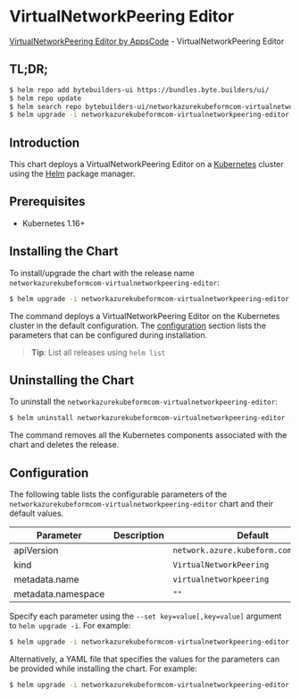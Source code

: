 # VirtualNetworkPeering Editor

[VirtualNetworkPeering Editor by AppsCode](https://byte.builders) - VirtualNetworkPeering Editor

## TL;DR;

```bash
$ helm repo add bytebuilders-ui https://bundles.byte.builders/ui/
$ helm repo update
$ helm search repo bytebuilders-ui/networkazurekubeformcom-virtualnetworkpeering-editor --version=v0.4.18
$ helm upgrade -i networkazurekubeformcom-virtualnetworkpeering-editor bytebuilders-ui/networkazurekubeformcom-virtualnetworkpeering-editor -n default --create-namespace --version=v0.4.18
```

## Introduction

This chart deploys a VirtualNetworkPeering Editor on a [Kubernetes](http://kubernetes.io) cluster using the [Helm](https://helm.sh) package manager.

## Prerequisites

- Kubernetes 1.16+

## Installing the Chart

To install/upgrade the chart with the release name `networkazurekubeformcom-virtualnetworkpeering-editor`:

```bash
$ helm upgrade -i networkazurekubeformcom-virtualnetworkpeering-editor bytebuilders-ui/networkazurekubeformcom-virtualnetworkpeering-editor -n default --create-namespace --version=v0.4.18
```

The command deploys a VirtualNetworkPeering Editor on the Kubernetes cluster in the default configuration. The [configuration](#configuration) section lists the parameters that can be configured during installation.

> **Tip**: List all releases using `helm list`

## Uninstalling the Chart

To uninstall the `networkazurekubeformcom-virtualnetworkpeering-editor`:

```bash
$ helm uninstall networkazurekubeformcom-virtualnetworkpeering-editor -n default
```

The command removes all the Kubernetes components associated with the chart and deletes the release.

## Configuration

The following table lists the configurable parameters of the `networkazurekubeformcom-virtualnetworkpeering-editor` chart and their default values.

|     Parameter      | Description |                     Default                      |
|--------------------|-------------|--------------------------------------------------|
| apiVersion         |             | <code>network.azure.kubeform.com/v1alpha1</code> |
| kind               |             | <code>VirtualNetworkPeering</code>               |
| metadata.name      |             | <code>virtualnetworkpeering</code>               |
| metadata.namespace |             | <code>""</code>                                  |


Specify each parameter using the `--set key=value[,key=value]` argument to `helm upgrade -i`. For example:

```bash
$ helm upgrade -i networkazurekubeformcom-virtualnetworkpeering-editor bytebuilders-ui/networkazurekubeformcom-virtualnetworkpeering-editor -n default --create-namespace --version=v0.4.18 --set apiVersion=network.azure.kubeform.com/v1alpha1
```

Alternatively, a YAML file that specifies the values for the parameters can be provided while
installing the chart. For example:

```bash
$ helm upgrade -i networkazurekubeformcom-virtualnetworkpeering-editor bytebuilders-ui/networkazurekubeformcom-virtualnetworkpeering-editor -n default --create-namespace --version=v0.4.18 --values values.yaml
```
